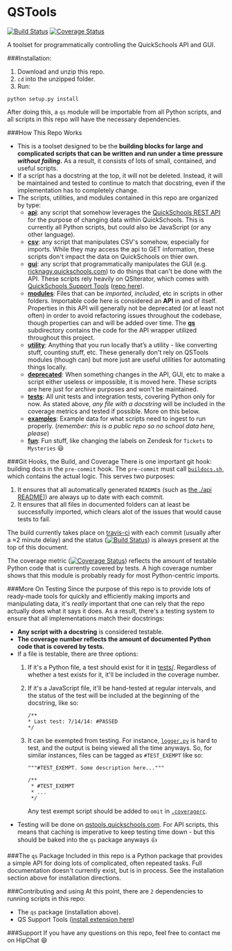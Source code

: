QSTools
=======
[![Build Status](https://travis-ci.org/br1ckb0t/QSTools.svg?branch=master)](https://travis-ci.org/br1ckb0t/QSTools)
[![Coverage Status](https://img.shields.io/coveralls/br1ckb0t/QSTools.svg)](https://coveralls.io/r/br1ckb0t/QSTools?branch=master)

A toolset for programmatically controlling the QuickSchools API and GUI.

###Installation:

1. Download and unzip this repo.
2. `cd` into the unzipped folder.
3. Run:
```
python setup.py install
```
After doing this, a `qs` module will be importable from all Python scripts, and all scripts in this repo will have the necessary dependencies.

###How This Repo Works
* This is a toolset designed to be the **building blocks for large and complicated scripts that can be written and run under a time pressure *without failing*.** As a result, it consists of lots of small, contained, and useful scripts.
* If a script has a docstring at the top, it will not be deleted. Instead, it will be maintained and tested to continue to match that docstring, even if the implementation has to completely change.
* The scripts, utilities, and modules contained in this repo are organized by type:
    * [**api**](./api): any script that somehow leverages the [QuickSchools REST API](http://apidocs.quickschools.com/) for the purpose of changing data within QuickSchools. This is currently all Python scripts, but could also be JavaScript (or any other language).
    * [**csv**](./csv): any script that manipulates CSV's somehow, especially for imports. While they may access the api to GET information, these scripts don't impact the data on QuickSchools on thier own. 
    * [**gui**](./gui): any script that programmatically manipulates the GUI (e.g. [ricknagy.quickschools.com](http://ricknagy.quickschools.com/)) to do things that can't be done with the API. These scripts rely heavily on QSIterator, which comes with [QuickSchools Support Tools](https://chrome.google.com/webstore/detail/quickschools-support-tool/hibklcekgpmoheniagkbaeebmelihonh) ([repo here](https://github.com/br1ckb0t/qs-supporttools)).
    * [**modules**](./modules): Files that can be *imported*, *included*, etc in scripts in other folders. Importable code here is considered an **API** in and of itself. Properties in this API will generally not be deprecated (or at least not often) in order to avoid refactoring issues throughout the codebase, though properties can and will be added over time. The [**qs**](./modules/qs) subdirectory contains the code for the API wrapper utilized throughout this project. 
    * [**utility**](./utility): Anything that you run locally that’s a utility - like converting stuff, counting stuff, etc. These generally don't rely on QSTools modules (though can) but more just are useful utilities for automating things locally.
    * [**deprecated**](./deprecated): When something changes in the API, GUI, etc to make a script either useless or impossible, it is moved here. These scripts are here just for archive purposes and won't be maintained.
    * [**tests**](./tests): All unit tests and integration tests, covering Python only for now. As stated above, *any file with a docstring* will be included in the coverage metrics and tested if possible. More on this below.
    * [**examples**](./examples): Example data for what scripts need to ingest to run properly. (*remember: this is a public repo so no school data here, please*)
    * [**fun**](./fun): Fun stuff, like changing the labels on Zendesk for `Tickets` to `Mysteries` :smiley:

###Git Hooks, the Build, and Coverage
There is one important git hook: building docs in the `pre-commit` hook. The `pre-commit` must call [`buildocs.sh`](./pre-commit.sh), which contains the actual logic. This serves two purposes:

1. It ensures that all automatically generated `README`s (such as [the ./api README](./api/README.md)]) are always up to date with each commit.
2. It ensures that all files in documented folders can at least be successfully imported, which clears alot of the issues that would cause tests to fail.

The build currently takes place on [travis-ci](https://travis-ci.org/br1ckb0t/QSTools.svg?branch=master) with each commit (usually after a ≈2 minute delay) and the status ([![Build Status](https://travis-ci.org/br1ckb0t/QSTools.svg?branch=master)](https://travis-ci.org/br1ckb0t/QSTools)) is always present at the top of this document.

The coverage metric ([![Coverage Status](https://img.shields.io/coveralls/br1ckb0t/QSTools.svg)](https://coveralls.io/r/br1ckb0t/QSTools?branch=master)) reflects the amount of testable Python code that is currently covered by tests. A high coverage number shows that this module is probably ready for most Python-centric imports.

###More On Testing
Since the purpose of this repo is to provide lots of ready-made tools for quickly and efficiently making imports and manipulating data, it's *really* important that one can rely that the repo actually does what it says it does. As a result, there's a testing system to ensure that all implementations match their docstrings:
* **Any script with a docstring** is considered testable.
* **The coverage number reflects the amount of documented Python code that is covered by tests.**
* If a file is testable, there are three options:
    1. If it's a Python file, a test should exist for it in [tests/](../tests). Regardless of whether a test exists for it, it'll be included in the coverage number.
    2. If it's a JavaScript file, it'll be hand-tested at regular intervals, and the status of the test will be included at the beginning of the docstring, like so:

         ```
         /**
         * Last test: 7/14/14: #PASSED
         */
         ```
         
   3. It can be exempted from testing. For instance, [`logger.py`](./modules/qs/logger.py) is hard to test, and the output is being viewed all the time anyways. So, for similar instances, files can be tagged as `#TEST_EXEMPT` like so:
      
      ```
      """#TEST_EXEMPT. Some description here..."""
      
      /**
       * #TEST_EXEMPT
       * ...
       */
      ```
   
      Any test exempt script should be added to `omit` in [`.coveragerc`](./.coveragerc).
* Testing will be done on [qstools.quickschools.com](https://qstools.quickschools.com). For API scripts, this means that caching is imperative to keep testing time down - but this should be baked into the `qs` package anyways :+1:

###The `qs` Package
Included in this repo is a Python package that provides a simple API for doing lots of complicated, often repeated tasks. Full documentation doesn't currently exist, but is in process. See the installation section above for installation directions.

###Contributing and using
At this point, there are `2` dependencies to running scripts in this repo:
* The `qs` package (installation above).
* QS Support Tools ([install extension here](https://chrome.google.com/webstore/detail/quickschools-support-tool/hibklcekgpmoheniagkbaeebmelihonh))

###Support
If you have any questions on this repo, feel free to contact me on HipChat :smile:

